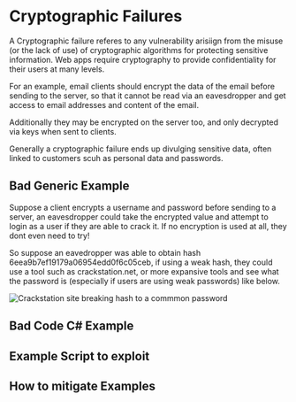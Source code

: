 # Cryptographic Failures

A Cryptographic failure referes to any vulnerability arisiign from the misuse (or the lack of use) of cryptographic algorithms for protecting sensitive information. Web apps require cryptography to provide confidentiality for their users at many levels.

For an example, email clients should encrypt the data of the email before sending to the server, so that it cannot be read via an eavesdropper and get access to email addresses and content of the email.

Additionally they may be encrypted on the server too, and only decrypted via keys when sent to clients. 

Generally a cryptographic failure ends up divulging sensitive data, often linked to customers scuh as personal data and passwords.

## Bad Generic Example 

Suppose a client encrypts a username and password before sending to a server, an eavesdropper could take the encrypted value and attempt to login as a user if they are able to crack it. If no encryption is used at all, they dont even need to try!

So suppose an eavedropper was able to obtain hash 6eea9b7ef19179a06954edd0f6c05ceb, if using a weak hash, they could use a tool such as crackstation.net, or more expansive tools and see what the password is (especially if users are using weak passwords) like below.

![Crackstation site breaking hash to a commmon password](/img/crackstation.png)

## Bad Code C# Example


## Example Script to exploit




## How to mitigate Examples
